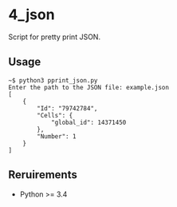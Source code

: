4_json
======

Script for pretty print JSON.

Usage
-----

```
~$ python3 pprint_json.py 
Enter the path to the JSON file: example.json
[
    {
        "Id": "79742784",
        "Cells": {
            "global_id": 14371450
        },
        "Number": 1
    }
]
```

Reruirements
------------

- Python >= 3.4
